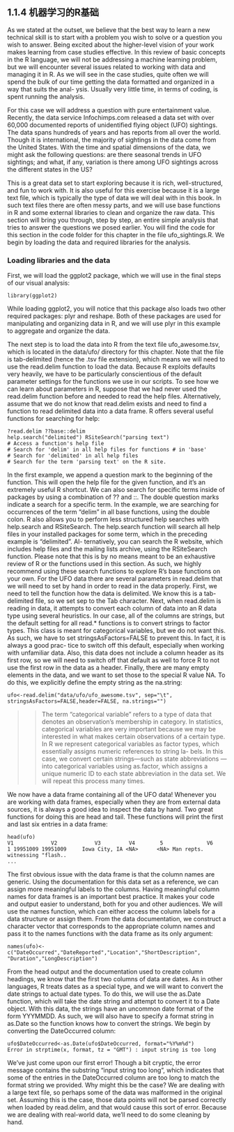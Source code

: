 ## 1.1.4 机器学习的R基础 ##

As we stated at the outset, we believe that the best way to learn a new technical skill is to start with a problem you wish to solve or a question you wish to answer. Being excited about the higher-level vision of your work makes learning from case studies effective. In this review of basic concepts in the R language, we will not be addressing a machine learning problem, but we will encounter several issues related to working with data and managing it in R. As we will see in the case studies, quite often we will spend the bulk of our time getting the data formatted and organized in a way that suits the anal- ysis. Usually very little time, in terms of coding, is spent running the analysis.

For this case we will address a question with pure entertainment value. Recently, the data service Infochimps.com released a data set with over 60,000 documented reports of unidentified flying object (UFO) sightings. The data spans hundreds of years and has reports from all over the world. Though it is international, the majority of sightings in the data come from the United States. With the time and spatial dimensions of the data, we might ask the following questions: are there seasonal trends in UFO sightings; and what, if any, variation is there among UFO sightings across the different states in the US?

This is a great data set to start exploring because it is rich, well-structured, and fun to work with. It is also useful for this exercise because it is a large text file, which is typically the type of data we will deal with in this book. In such text files there are often messy parts, and we will use base functions in R and some external libraries to clean and organize the raw data. This section will bring you through, step by step, an entire simple analysis that tries to answer the questions we posed earlier. You will find the code for this section in the code folder for this chapter in the file ufo_sightings.R. We begin by loading the data and required libraries for the analysis.

### Loading libraries and the data ###
First, we will load the ggplot2 package, which we will use in the final steps of our visual analysis:

    library(ggplot2)

While loading ggplot2, you will notice that this package also loads two other required packages: plyr and reshape. Both of these packages are used for manipulating and organizing data in R, and we will use plyr in this example to aggregate and organize the data.

The next step is to load the data into R from the text file ufo_awesome.tsv, which is located in the data/ufo/ directory for this chapter. Note that the file is tab-delimited (hence the .tsv file extension), which means we will need to use the read.delim function to load the data. Because R exploits defaults very heavily, we have to be particularly conscientious of the default parameter settings for the functions we use in our scripts. To see how we can learn about parameters in R, suppose that we had never used the read.delim function before and needed to read the help files. Alternatively, assume that we do not know that read.delim exists and need to find a function to read delimited data into a data frame. R offers several useful functions for searching for help:

    ?read.delim ??base::delim
    help.search("delimited") RSiteSearch("parsing text")
    # Access a function's help file
    # Search for 'delim' in all help files for functions # in 'base'
    # Search for 'delimited' in all help files
    # Search for the term 'parsing text' on the R site.

In the first example, we append a question mark to the beginning of the function. This will open the help file for the given function, and it’s an extremely useful R shortcut. We can also search for specific terms inside of packages by using a combination of ?? and ::. The double question marks indicate a search for a specific term. In the example, we are searching for occurrences of the term “delim” in all base functions, using the double colon. R also allows you to perform less structured help searches with help.search and RSiteSearch. The help.search function will search all help files in your installed packages for some term, which in the preceding example is “delimited”. Al- ternatively, you can search the R website, which includes help files and the mailing lists archive, using the RSiteSearch function. Please note that this is by no means meant to be an exhaustive review of R or the functions used in this section. As such, we highly recommend using these search functions to explore R’s base functions on your own.
For the UFO data there are several parameters in read.delim that we will need to set by hand in order to read in the data properly. First, we need to tell the function how the data is delimited. We know this is a tab-delimited file, so we set sep to the Tab character. Next, when read.delim is reading in data, it attempts to convert each column of data into an R data type using several heuristics. In our case, all of the columns are strings, but the default setting for all read.* functions is to convert strings to factor types. This class is meant for categorical variables, but we do not want this. As such, we have to set stringsAsFactors=FALSE to prevent this. In fact, it is always a good prac- tice to switch off this default, especially when working with unfamiliar data. Also, this data does not include a column header as its first row, so we will need to switch off that default as well to force R to not use the first row in the data as a header. Finally, there are many empty elements in the data, and we want to set those to the special R value NA.
To do this, we explicitly define the empty string as the na.string: 

    ufo<-read.delim("data/ufo/ufo_awesome.tsv", sep="\t", stringsAsFactors=FALSE,header=FALSE, na.strings="")

>>The term “categorical variable” refers to a type of data that denotes an observation’s membership in category. In statistics, categorical variables are very important because we may be interested in what makes certain observations of a certain type. In R we represent categorical variables as factor types, which essentially assigns numeric references to string la- bels. In this case, we convert certain strings—such as state abbreviations —into categorical variables using as.factor, which assigns a unique numeric ID to each state abbreviation in the data set. We will repeat this process many times.

We now have a data frame containing all of the UFO data! Whenever you are working with data frames, especially when they are from external data sources, it is always a good idea to inspect the data by hand. Two great functions for doing this are head and tail. These functions will print the first and last six entries in a data frame:

    head(ufo)
    V1            V2            V3         V4        5              V6
    1 19951009 19951009     Iowa City, IA <NA>      <NA> Man repts. witnessing "flash..
    ...
    
The first obvious issue with the data frame is that the column names are generic. Using the documentation for this data set as a reference, we can assign more meaningful labels to the columns. Having meaningful column names for data frames is an important best practice. It makes your code and output easier to understand, both for you and other audiences. We will use the names function, which can either access the column labels for a data structure or assign them. From the data documentation, we construct a character vector that corresponds to the appropriate column names and pass it to the names functions with the data frame as its only argument:

    names(ufo)<-c("DateOccurred","DateReported","Location","ShortDescription", "Duration","LongDescription")

From the head output and the documentation used to create column headings, we know that the first two columns of data are dates. As in other languages, R treats dates as a special type, and we will want to convert the date strings to actual date types. To do this, we will use the as.Date function, which will take the date string and attempt to convert it to a Date object. With this data, the strings have an uncommon date format of the form YYYMMDD. As such, we will also have to specify a format string in as.Date so the function knows how to convert the strings. We begin by converting the DateOccurred column:

    ufo$DateOccurred<-as.Date(ufo$DateOccurred, format="%Y%m%d")
    Error in strptime(x, format, tz = "GMT") : input string is too long

We’ve just come upon our first error! Though a bit cryptic, the error message contains the substring “input string too long”, which indicates that some of the entries in the DateOccurred column are too long to match the format string we provided. Why might this be the case? We are dealing with a large text file, so perhaps some of the data was malformed in the original set. Assuming this is the case, those data points will not be parsed correctly when loaded by read.delim, and that would cause this sort of error. Because we are dealing with real-world data, we’ll need to do some cleaning by hand.

